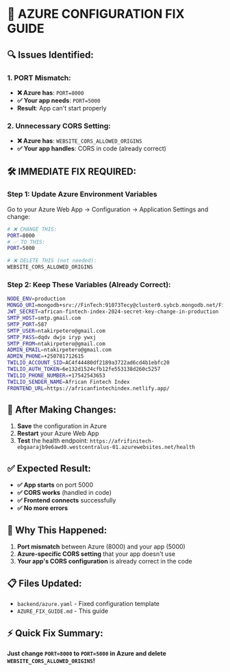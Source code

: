 # 🚨 AZURE CONFIGURATION FIX GUIDE

## 🔍 **Issues Identified:**

### **1. PORT Mismatch:**
- **❌ Azure has**: `PORT=8000`
- **✅ Your app needs**: `PORT=5000`
- **Result**: App can't start properly

### **2. Unnecessary CORS Setting:**
- **❌ Azure has**: `WEBSITE_CORS_ALLOWED_ORIGINS`
- **✅ Your app handles**: CORS in code (already correct)

## 🛠️ **IMMEDIATE FIX REQUIRED:**

### **Step 1: Update Azure Environment Variables**

Go to your Azure Web App → Configuration → Application Settings and change:

```bash
# ❌ CHANGE THIS:
PORT=8000
# ✅ TO THIS:
PORT=5000

# ❌ DELETE THIS (not needed):
WEBSITE_CORS_ALLOWED_ORIGINS
```

### **Step 2: Keep These Variables (Already Correct):**
```bash
NODE_ENV=production
MONGO_URI=mongodb+srv://FinTech:91073Tecy@cluster0.sybcb.mongodb.net/FinTech?retryWrites=true&w=majority&appName=Cluster0
JWT_SECRET=african-fintech-index-2024-secret-key-change-in-production
SMTP_HOST=smtp.gmail.com
SMTP_PORT=587
SMTP_USER=ntakirpetero@gmail.com
SMTP_PASS=dqdv dwjo iryp ywxj
SMTP_FROM=ntakirpetero@gmail.com
ADMIN_EMAIL=ntakirpetero@gmail.com
ADMIN_PHONE=+250781712615
TWILIO_ACCOUNT_SID=AC4f44480df2189a3722ad6cd4b1ebfc20
TWILIO_AUTH_TOKEN=6e132d1524cfb12fe553138d260c5257
TWILIO_PHONE_NUMBER=+17542543653
TWILIO_SENDER_NAME=African Fintech Index
FRONTEND_URL=https://africanfintechindex.netlify.app/
```

## 🚀 **After Making Changes:**

1. **Save** the configuration in Azure
2. **Restart** your Azure Web App
3. **Test** the health endpoint: `https://afrifinitech-ebgaarajb9e6awd0.westcentralus-01.azurewebsites.net/health`

## ✅ **Expected Result:**

- **✅ App starts** on port 5000
- **✅ CORS works** (handled in code)
- **✅ Frontend connects** successfully
- **✅ No more errors**

## 🔧 **Why This Happened:**

1. **Port mismatch** between Azure (8000) and your app (5000)
2. **Azure-specific CORS setting** that your app doesn't use
3. **Your app's CORS configuration** is already correct in the code

## 📋 **Files Updated:**

- `backend/azure.yaml` - Fixed configuration template
- `AZURE_FIX_GUIDE.md` - This guide

## ⚡ **Quick Fix Summary:**

**Just change `PORT=8000` to `PORT=5000` in Azure and delete `WEBSITE_CORS_ALLOWED_ORIGINS`!**
